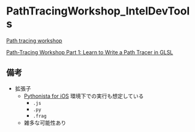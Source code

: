 # PathTracingWorkshop_IntelDevTools

[Path tracing workshop](https://momentsingraphics.de/PathTracingWorkshop.html)

[Path-Tracing Workshop Part 1: Learn to Write a Path Tracer in GLSL](https://www.intel.com/content/www/us/en/developer/videos/path-tracing-workshop-part-1.html#gs.l7grnv)

## 備考

- 拡張子
  - [Pythonista for iOS](https://omz-software.com/pythonista/) 環境下での実行も想定している
    - `.js`
    - `.py`
    - `.frag`
  - 雑多な可能性あり
